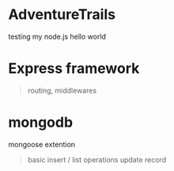 # AdventureTrails
testing my node.js  hello world 
# Express framework
>routing, middlewares 
# mongodb 
mongoose extention
>basic insert / list operations
>update record

